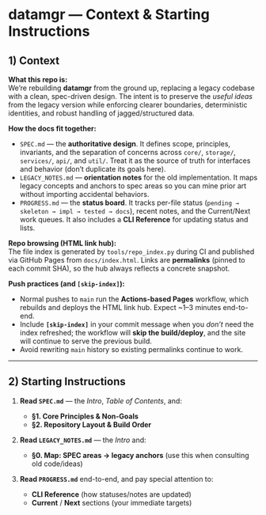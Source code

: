 # datamgr — Context & Starting Instructions

## 1) Context

**What this repo is:**  
We’re rebuilding **datamgr** from the ground up, replacing a legacy codebase with a clean, spec-driven design. The intent is to preserve the *useful ideas* from the legacy version while enforcing clearer boundaries, deterministic identities, and robust handling of jagged/structured data.

**How the docs fit together:**
- `SPEC.md` — the **authoritative design**. It defines scope, principles, invariants, and the separation of concerns across `core/`, `storage/`, `services/`, `api/`, and `util/`. Treat it as the source of truth for interfaces and behavior (don’t duplicate its goals here).
- `LEGACY_NOTES.md` — **orientation notes** for the old implementation. It maps legacy concepts and anchors to spec areas so you can mine prior art without importing accidental behaviors.
- `PROGRESS.md` — the **status board**. It tracks per-file status (`pending → skeleton → impl → tested → docs`), recent notes, and the Current/Next work queues. It also includes a **CLI Reference** for updating status and lists.

**Repo browsing (HTML link hub):**  
The file index is generated by `tools/repo_index.py` during CI and published via GitHub Pages from `docs/index.html`. Links are **permalinks** (pinned to each commit SHA), so the hub always reflects a concrete snapshot.

**Push practices (and `[skip-index]`):**
- Normal pushes to `main` run the **Actions-based Pages** workflow, which rebuilds and deploys the HTML link hub. Expect ~1–3 minutes end-to-end.
- Include **`[skip-index]`** in your commit message when you *don’t* need the index refreshed; the workflow will **skip the build/deploy**, and the site will continue to serve the previous build.
- Avoid rewriting `main` history so existing permalinks continue to work.

---

## 2) Starting Instructions

1. **Read `SPEC.md`** — the *Intro*, *Table of Contents*, and:
   - **§1. Core Principles & Non-Goals**
   - **§2. Repository Layout & Build Order**

2. **Read `LEGACY_NOTES.md`** — the *Intro* and:
   - **§0. Map: SPEC areas → legacy anchors** (use this when consulting old code/ideas)

3. **Read `PROGRESS.md`** end-to-end, and pay special attention to:
   - **CLI Reference** (how statuses/notes are updated)
   - **Current** / **Next** sections (your immediate targets)

